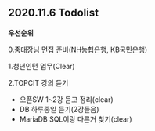 ## 2020.11.6 Todolist

**우선순위**

0.중대장님 면접 준비(NH농협은행, KB국민은행)

1.청년인턴 업무(Clear)

2.TOPCIT 강의 듣기

- 오픈SW 1~2강 듣고 정리(clear)
- DB 하루종일 듣기(2강들음)
- MariaDB SQL이랑 다른거 찾기(clear)

